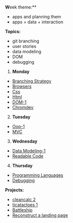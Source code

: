 **W**eek theme:**  
  * apps and planning them  
  * apps = data + interaction  

  
**Topics:**  
  * git branching  
  * user stories  
  * data modeling  
  * DOM  
  * debugging  
    

1. **Monday**  
  * [Branching Strategy](https://github.com/jankeLearning/content-md/blob/master/git-workflow/02-branching-strategy.md)
  * [Browsers](https://github.com/jankeLearning/content-md/blob/master/dev-knowledge/02-browsers.md) 
  * [Css](https://github.com/jankeLearning/content-md/blob/master/frontend/02-css.md)  
  * [Html](https://github.com/jankeLearning/content-md/blob/master/frontend/02-html.md)  
  * [DOM-1](https://github.com/jankeLearning/content-md/blob/master/frontend/02-DOM-1.md)  
  * [Chromdev](https://github.com/jankeLearning/content-md/blob/master/tools/02-chromdev.md)  

2. **Tuesday**  
  * [Oop-1](https://github.com/jankeLearning/content-md/blob/master/app-design/02-oop-1.md)  
  * [MVC](https://github.com/jankeLearning/content-md/blob/master/app-design/02-MVC.md)

3. **Wednesday**  
  * [Data Modeling-1](https://github.com/jankeLearning/content-md/blob/master/app-design/02-data-modeling-1.md)  
  * [Readable Code](https://github.com/jankeLearning/content-md/blob/master/dev-knowledge/02-readable-code.md) 
    
4. **Thursday**  
  * [Programming Languages](https://github.com/jankeLearning/content-md/blob/master/dev-knowledge/02-programming-languages.md)  
  * [Debugging](https://github.com/jankeLearning/content-md/blob/master/js/02-debugging.md)  
  

**Projects:**
  * [cleancalc 2](https://github.com/jankeLearning/projects/blob/master/cleancalc/2-cleancalc.md)
  * [ticatactoes 1](https://github.com/jankeLearning/projects/blob/master/tictactoes/1-tictactoes)  
  * [Battleship](https://github.com/jankeLearning/projects/blob/master/02-battleship.md)
  * [Reconstruct a landing page](https://github.com/jankeLearning/projects/blob/master/02-rebuild-apple.md)  


